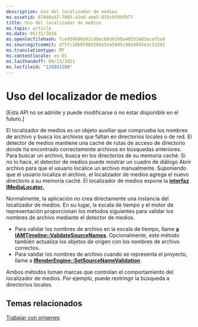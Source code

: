 ```yaml
---
description: Uso del localizador de medios
ms.assetid: 07840a37-7065-41e8-aee5-855c9f89fb77
title: Uso del localizador de medios
ms.topic: article
ms.date: 05/31/2018
ms.openlocfilehash: fce934b06d92c0bec66d9260a485516d3acaf5a9
ms.sourcegitcommit: d75fc10b9f0825bbe5ce5045c90d4045e3c53243
ms.translationtype: MT
ms.contentlocale: es-ES
ms.lasthandoff: 09/13/2021
ms.locfileid: "126891580"
---
```

# <a name="using-the-media-locator"></a>Uso del localizador de medios

\[Esta API no se admite y puede modificarse o no estar disponible en el futuro.\]

El localizador de medios es un objeto auxiliar que comprueba los nombres de archivo y busca los archivos que faltan en directorios locales o de red. El detector de medios mantiene una caché de rutas de acceso de directorio donde ha encontrado correctamente archivos en búsquedas anteriores. Para buscar un archivo, busca en los directorios de su memoria caché. Si no lo hace, el detector de medios puede mostrar un cuadro de diálogo Abrir archivo para que el usuario localice un archivo manualmente. Suponiendo que el usuario localiza el archivo, el localizador de medios agrega el nuevo directorio a su memoria caché. El localizador de medios expone la [**interfaz IMediaLocator.**](imedialocator.md)

Normalmente, la aplicación no crea directamente una instancia del localizador de medios. En su lugar, la escala de tiempo y el motor de representación proporcionan los métodos siguientes para validar los nombres de archivo mediante el detector de medios.

-   Para validar los nombres de archivo en la escala de tiempo, llame [**a IAMTimeline::ValidateSourceNames**](iamtimeline-validatesourcenames.md). Opcionalmente, este método también actualiza los objetos de origen con los nombres de archivo correctos.
-   Para validar los nombres de archivo cuando se representa el proyecto, llame a [**IRenderEngine::SetSourceNameValidation**](irenderengine-setsourcenamevalidation.md).

Ambos métodos toman marcas que controlan el comportamiento del localizador de medios. Por ejemplo, puede restringir la búsqueda a directorios locales.

## <a name="related-topics"></a>Temas relacionados

<dl> <dt>

[Trabajar con orígenes](working-with-sources.md)
</dt> </dl>

 

 



